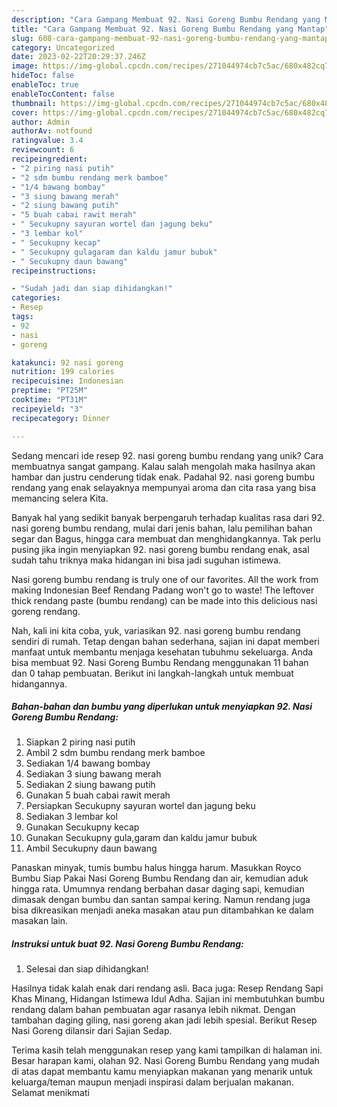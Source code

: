 ```yaml
---
description: "Cara Gampang Membuat 92. Nasi Goreng Bumbu Rendang yang Mantap"
title: "Cara Gampang Membuat 92. Nasi Goreng Bumbu Rendang yang Mantap"
slug: 608-cara-gampang-membuat-92-nasi-goreng-bumbu-rendang-yang-mantap
category: Uncategorized
date: 2023-02-22T20:29:37.246Z
image: https://img-global.cpcdn.com/recipes/271044974cb7c5ac/680x482cq70/92-nasi-goreng-bumbu-rendang-foto-resep-utama.jpg
hideToc: false
enableToc: true
enableTocContent: false
thumbnail: https://img-global.cpcdn.com/recipes/271044974cb7c5ac/680x482cq70/92-nasi-goreng-bumbu-rendang-foto-resep-utama.jpg
cover: https://img-global.cpcdn.com/recipes/271044974cb7c5ac/680x482cq70/92-nasi-goreng-bumbu-rendang-foto-resep-utama.jpg
author: Admin
authorAv: notfound
ratingvalue: 3.4
reviewcount: 6
recipeingredient:
- "2 piring nasi putih"
- "2 sdm bumbu rendang merk bamboe"
- "1/4 bawang bombay"
- "3 siung bawang merah"
- "2 siung bawang putih"
- "5 buah cabai rawit merah"
- " Secukupny sayuran wortel dan jagung beku"
- "3 lembar kol"
- " Secukupny kecap"
- " Secukupny gulagaram dan kaldu jamur bubuk"
- " Secukupny daun bawang"
recipeinstructions:

- "Sudah jadi dan siap dihidangkan!"
categories:
- Resep
tags:
- 92
- nasi
- goreng

katakunci: 92 nasi goreng 
nutrition: 199 calories
recipecuisine: Indonesian
preptime: "PT25M"
cooktime: "PT31M"
recipeyield: "3"
recipecategory: Dinner

---
```





Sedang mencari ide resep 92. nasi goreng bumbu rendang yang unik? Cara membuatnya sangat gampang. Kalau salah mengolah maka hasilnya akan hambar dan justru cenderung tidak enak. Padahal 92. nasi goreng bumbu rendang yang enak selayaknya mempunyai aroma dan cita rasa yang bisa memancing selera Kita.





Banyak hal yang sedikit banyak berpengaruh terhadap kualitas rasa dari 92. nasi goreng bumbu rendang, mulai dari jenis bahan, lalu pemilihan bahan segar dan Bagus, hingga cara membuat dan menghidangkannya. Tak perlu pusing jika ingin menyiapkan 92. nasi goreng bumbu rendang enak,      asal sudah tahu triknya maka hidangan ini bisa jadi suguhan istimewa.














Nasi goreng bumbu rendang is truly one of our favorites. All the work from making Indonesian Beef Rendang Padang won&#39;t go to waste! The leftover thick rendang paste (bumbu rendang) can be made into this delicious nasi goreng rendang.






Nah, kali ini kita coba, yuk, variasikan 92. nasi goreng bumbu rendang sendiri di rumah. Tetap dengan bahan sederhana, sajian ini dapat memberi manfaat untuk membantu menjaga kesehatan tubuhmu sekeluarga. Anda bisa membuat 92. Nasi Goreng Bumbu Rendang menggunakan 11 bahan dan 0 tahap pembuatan. Berikut ini langkah-langkah untuk membuat hidangannya.

<!--inarticleads1-->

##### Bahan-bahan dan bumbu yang diperlukan untuk menyiapkan 92. Nasi Goreng Bumbu Rendang:

1. Siapkan 2 piring nasi putih
1. Ambil 2 sdm bumbu rendang merk bamboe
1. Sediakan 1/4 bawang bombay
1. Sediakan 3 siung bawang merah
1. Sediakan 2 siung bawang putih
1. Gunakan 5 buah cabai rawit merah
1. Persiapkan  Secukupny sayuran wortel dan jagung beku
1. Sediakan 3 lembar kol
1. Gunakan  Secukupny kecap
1. Gunakan  Secukupny gula,garam dan kaldu jamur bubuk
1. Ambil  Secukupny daun bawang


Panaskan minyak, tumis bumbu halus hingga harum. Masukkan Royco Bumbu Siap Pakai Nasi Goreng Bumbu Rendang dan air, kemudian aduk hingga rata. Umumnya rendang berbahan dasar daging sapi, kemudian dimasak dengan bumbu dan santan sampai kering. Namun rendang juga bisa dikreasikan menjadi aneka masakan atau pun ditambahkan ke dalam masakan lain. 

<!--inarticleads2-->

##### Instruksi untuk buat 92. Nasi Goreng Bumbu Rendang:


1. Selesai dan siap dihidangkan!

Hasilnya tidak kalah enak dari rendang asli. Baca juga: Resep Rendang Sapi Khas Minang, Hidangan Istimewa Idul Adha. Sajian ini membutuhkan bumbu rendang dalam bahan pembuatan agar rasanya lebih nikmat. Dengan tambahan daging giling, nasi goreng akan jadi lebih spesial. Berikut Resep Nasi Goreng dilansir dari Sajian Sedap. 

Terima kasih telah menggunakan resep yang kami tampilkan di halaman ini. Besar harapan kami, olahan 92. Nasi Goreng Bumbu Rendang yang mudah di atas dapat membantu kamu menyiapkan makanan yang menarik untuk keluarga/teman maupun menjadi inspirasi dalam berjualan makanan. Selamat menikmati
